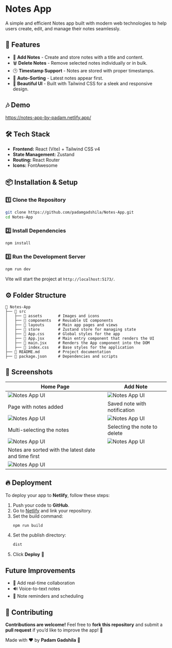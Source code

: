 # Notes App

A simple and efficient Notes app built with modern web technologies to help users create, edit, and manage their notes seamlessly.

## 🚀 Features

- 📌 **Add Notes** - Create and store notes with a title and content.
- 🗑️ **Delete Notes** - Remove selected notes individually or in bulk.
- 🕒 **Timestamp Support** - Notes are stored with proper timestamps.
- 🔄 **Auto-Sorting** - Latest notes appear first.
- 🎨 **Beautiful UI** - Built with Tailwind CSS for a sleek and responsive design.

## 🎶 Demo

https://notes-app-by-padam.netlify.app/

## 🛠️ Tech Stack

- **Frontend:** React (Vite) + Tailwind CSS v4
- **State Management:** Zustand
- **Routing:** React Router
- **Icons:** FontAwesome

## 📦 Installation & Setup

### 1️⃣ Clone the Repository

```sh
git clone https://github.com/padamgadshila/Notes-App.git
cd Notes-App
```

### 2️⃣ Install Dependencies

```sh
npm install
```

### 3️⃣ Run the Development Server

```sh
npm run dev
```

Vite will start the project at `http://localhost:5173/`.

## ⚙️ Folder Structure

```
📂 Notes-App
├── 📁 src
│   ├── 📂 assets       # Images and icons
│   ├── 📂 components   # Reusable UI components
│   ├── 📂 layouts      # Main app pages and views
│   ├── 📂 store        # Zustand store for managing state
│   ├── 📄 App.css      # Global styles for the app
│   ├── 📄 App.jsx      # Main entry component that renders the UI
│   ├── 📄 main.jsx     # Renders the App component into the DOM
│   ├── 📄 index.css    # Base styles for the application
├── 📄 README.md        # Project documentation
├── 📄 package.json     # Dependencies and scripts

```

## 📸 Screenshots

| Home Page                                            | Add Note                              |
| ---------------------------------------------------- | ------------------------------------- |
| ![Notes App UI](screenshots/img1.jpg)                | ![Notes App UI](screenshots/img2.jpg) |
| Page with notes added                                | Saved note with notification          |
| ![Notes App UI](screenshots/img3.jpg)                | ![Notes App UI](screenshots/img4.jpg) |
| Multi-selecting the notes                            | Selecting the note to delete          |
| ![Notes App UI](screenshots/img5.jpg)                | ![Notes App UI](screenshots/img6.jpg) |
| Notes are sorted with the latest date and time first |                                       |
| ![Notes App UI](screenshots/img7.jpg)                |

## 🔥 Deployment

To deploy your app to **Netlify**, follow these steps:

1. Push your code to **GitHub**.
2. Go to [Netlify](https://app.netlify.com/) and link your repository.
3. Set the build command:
   ```sh
   npm run build
   ```
4. Set the publish directory:
   ```sh
   dist
   ```
5. Click **Deploy** 🎉

## Future Improvements

- 📌 Add real-time collaboration
- 🔊 Voice-to-text notes
- 📅 Note reminders and scheduling

## 🤝 Contributing

**Contributions are welcome!** Feel free to **fork this repository** and submit a **pull request** if you’d like to improve the app! 🚀

Made with ❤️ by **Padam Gadshila** 🎯
